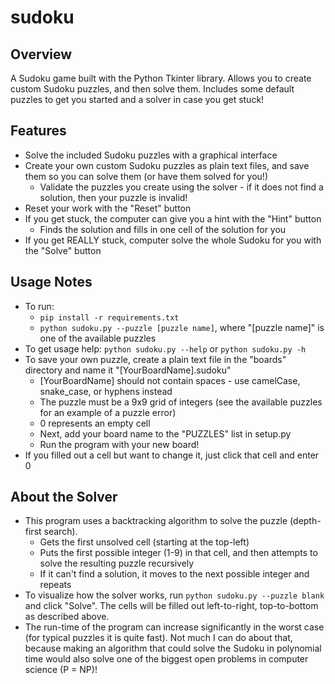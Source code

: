 # sudoku

## Overview

A Sudoku game built with the Python Tkinter library. Allows you to create custom Sudoku puzzles, and then solve them. Includes some default puzzles to get you started and a solver in case you get stuck!

## Features

- Solve the included Sudoku puzzles with a graphical interface
- Create your own custom Sudoku puzzles as plain text files, and save them so you can solve them (or have them solved for you!)
  - Validate the puzzles you create using the solver - if it does not find a solution, then your puzzle is invalid!
- Reset your work with the "Reset" button
- If you get stuck, the computer can give you a hint with the "Hint" button
  - Finds the solution and fills in one cell of the solution for you
- If you get REALLY stuck, computer solve the whole Sudoku for you with the "Solve" button

## Usage Notes

- To run: 
  - `pip install -r requirements.txt`
  - `python sudoku.py --puzzle [puzzle name]`, where "[puzzle name]" is one of the available puzzles
- To get usage help: `python sudoku.py --help` or `python sudoku.py -h`
- To save your own puzzle, create a plain text file in the "boards" directory and name it "[YourBoardName].sudoku"
  - [YourBoardName] should not contain spaces - use camelCase, snake_case, or hyphens instead
  - The puzzle must be a 9x9 grid of integers (see the available puzzles for an example of a puzzle error)
  - 0 represents an empty cell
  - Next, add your board name to the "PUZZLES" list in setup.py
  - Run the program with your new board!
- If you filled out a cell but want to change it, just click that cell and enter 0

## About the Solver

- This program uses a backtracking algorithm to solve the puzzle (depth-first search).
  - Gets the first unsolved cell (starting at the top-left)
  - Puts the first possible integer (1-9) in that cell, and then attempts to solve the resulting puzzle recursively
  - If it can't find a solution, it moves to the next possible integer and repeats
- To visualize how the solver works, run `python sudoku.py --puzzle blank` and click "Solve". The cells will be filled out left-to-right, top-to-bottom as described above.
- The run-time of the program can increase significantly in the worst case (for typical puzzles it is quite fast). Not much I can do about that, because making an algorithm that could solve the Sudoku in polynomial time would also solve one of the biggest open problems in computer science (P = NP)!

